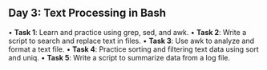 ## Day 3: Text Processing in Bash  
• **Task 1**: Learn and practice using grep, sed, and awk. 
• **Task 2**: Write a script to search and replace text in files. 
• **Task 3**: Use awk to analyze and format a text file. 
• **Task 4**: Practice sorting and filtering text data using sort and uniq. 
• **Task 5**: Write a script to summarize data from a log file. 
